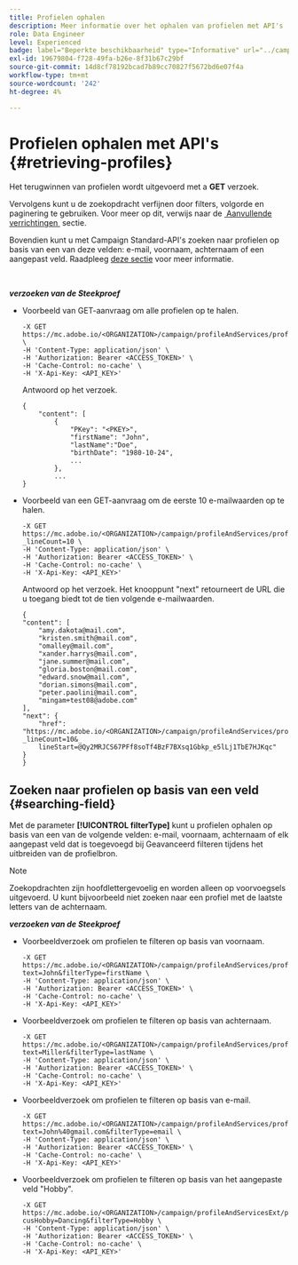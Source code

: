 ```yaml
---
title: Profielen ophalen
description: Meer informatie over het ophalen van profielen met API's
role: Data Engineer
level: Experienced
badge: label="Beperkte beschikbaarheid" type="Informative" url="../campaign-standard-migration-home.md" tooltip="Beperkt tot gemigreerde gebruikers in Campaign Standard"
exl-id: 19679804-f728-49fa-b26e-8f31b67c29bf
source-git-commit: 14d8cf78192bcad7b89cc70827f5672bd6e07f4a
workflow-type: tm+mt
source-wordcount: '242'
ht-degree: 4%

---
```


# Profielen ophalen met API&#39;s {#retrieving-profiles}

Het terugwinnen van profielen wordt uitgevoerd met a **GET** verzoek.

Vervolgens kunt u de zoekopdracht verfijnen door filters, volgorde en paginering te gebruiken. Voor meer op dit, verwijs naar de [&#x200B; Aanvullende verrichtingen &#x200B;](sorting.md) sectie.

Bovendien kunt u met Campaign Standard-API&#39;s zoeken naar profielen op basis van een van deze velden: e-mail, voornaam, achternaam of een aangepast veld. Raadpleeg [deze sectie](#searching-field) voor meer informatie.

<br/>

***verzoeken van de Steekproef***

* Voorbeeld van GET-aanvraag om alle profielen op te halen.

  ```
  -X GET https://mc.adobe.io/<ORGANIZATION>/campaign/profileAndServices/profile \
  -H 'Content-Type: application/json' \
  -H 'Authorization: Bearer <ACCESS_TOKEN>' \
  -H 'Cache-Control: no-cache' \
  -H 'X-Api-Key: <API_KEY>'
  ```

  Antwoord op het verzoek.

  ```
  {
      "content": [
          {
              "PKey": "<PKEY>",
              "firstName": "John",
              "lastName":"Doe",
              "birthDate": "1980-10-24",
              ...
          },
          ...
  }
  ```

* Voorbeeld van een GET-aanvraag om de eerste 10 e-mailwaarden op te halen.

  ```
  -X GET https://mc.adobe.io/<ORGANIZATION>/campaign/profileAndServices/profile/email?_lineCount=10 \
  -H 'Content-Type: application/json' \
  -H 'Authorization: Bearer <ACCESS_TOKEN>' \
  -H 'Cache-Control: no-cache' \
  -H 'X-Api-Key: <API_KEY>'
  ```

  Antwoord op het verzoek. Het knooppunt &quot;next&quot; retourneert de URL die u toegang biedt tot de tien volgende e-mailwaarden.

  ```
  {
  "content": [
      "amy.dakota@mail.com",
      "kristen.smith@mail.com",
      "omalley@mail.com",
      "xander.harrys@mail.com",
      "jane.summer@mail.com",
      "gloria.boston@mail.com",
      "edward.snow@mail.com",
      "dorian.simons@mail.com",
      "peter.paolini@mail.com",
      "mingam+test08@adobe.com"
  ],
  "next": {
      "href": "https://mc.adobe.io/<ORGANIZATION>/campaign/profileAndServices/profile/email?_lineCount=10&_
      lineStart=@Qy2MRJCS67PFf8soTf4BzF7BXsq1Gbkp_e5lLj1TbE7HJKqc"
  }
  }
  ```

## Zoeken naar profielen op basis van een veld {#searching-field}

Met de parameter **[!UICONTROL filterType]** kunt u profielen ophalen op basis van een van de volgende velden: e-mail, voornaam, achternaam of elk aangepast veld dat is toegevoegd bij Geavanceerd filteren tijdens het uitbreiden van de profielbron.

>[!NOTE]
>
>Zoekopdrachten zijn hoofdlettergevoelig en worden alleen op voorvoegsels uitgevoerd. U kunt bijvoorbeeld niet zoeken naar een profiel met de laatste letters van de achternaam.

***verzoeken van de Steekproef***

* Voorbeeldverzoek om profielen te filteren op basis van voornaam.

  ```
  -X GET https://mc.adobe.io/<ORGANIZATION>/campaign/profileAndServices/profile/byText?text=John&filterType=firstName \
  -H 'Content-Type: application/json' \
  -H 'Authorization: Bearer <ACCESS_TOKEN>' \
  -H 'Cache-Control: no-cache' \
  -H 'X-Api-Key: <API_KEY>'
  ```

* Voorbeeldverzoek om profielen te filteren op basis van achternaam.

  ```
  -X GET https://mc.adobe.io/<ORGANIZATION>/campaign/profileAndServices/profile/byText?text=Miller&filterType=lastName \
  -H 'Content-Type: application/json' \
  -H 'Authorization: Bearer <ACCESS_TOKEN>' \
  -H 'Cache-Control: no-cache' \
  -H 'X-Api-Key: <API_KEY>'
  ```

* Voorbeeldverzoek om profielen te filteren op basis van e-mail.

  ```
  -X GET https://mc.adobe.io/<ORGANIZATION>/campaign/profileAndServices/profile/byText?text=John%40gmail.com&filterType=email \
  -H 'Content-Type: application/json' \
  -H 'Authorization: Bearer <ACCESS_TOKEN>' \
  -H 'Cache-Control: no-cache' \
  -H 'X-Api-Key: <API_KEY>'
  ```

* Voorbeeldverzoek om profielen te filteren op basis van het aangepaste veld &quot;Hobby&quot;.

  ```
  -X GET https://mc.adobe.io/<ORGANIZATION>/campaign/profileAndServicesExt/profile/byText?cusHobby=Dancing&filterType=Hobby \
  -H 'Content-Type: application/json' \
  -H 'Authorization: Bearer <ACCESS_TOKEN>' \
  -H 'Cache-Control: no-cache' \
  -H 'X-Api-Key: <API_KEY>'
  ```
